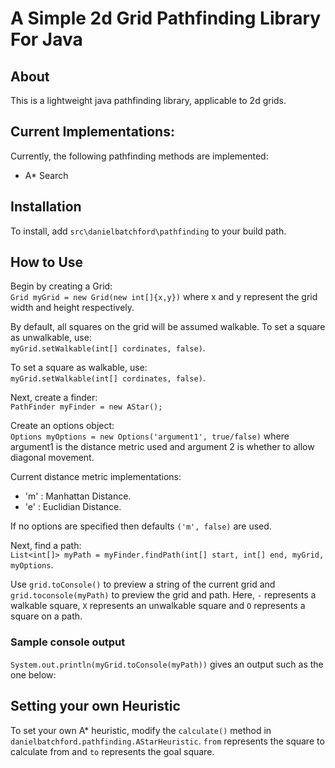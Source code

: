 # A Simple 2d Grid Pathfinding Library For Java
## About
This is a lightweight java pathfinding library, applicable to 2d grids.
## Current Implementations:
Currently, the following pathfinding methods are implemented:
* A* Search
## Installation
To install, add `src\danielbatchford\pathfinding` to your build path.
## How to Use
Begin by creating a Grid:  
`Grid myGrid = new Grid(new int[]{x,y})` where x and y represent the grid width and height respectively.  

By default, all squares on the grid will be assumed walkable. To set a square as unwalkable, use:  
`myGrid.setWalkable(int[] cordinates, false)`.  

To set a square as walkable, use:  
`myGrid.setWalkable(int[] cordinates, false)`. 

Next, create a finder:  
`PathFinder myFinder = new AStar();`  

Create an options object:  
`Options myOptions = new Options('argument1', true/false)` where argument1 is the distance metric used and argument 2 is whether to allow diagonal movement.

Current distance metric implementations:
* 'm' : Manhattan Distance.
* 'e' : Euclidian Distance.

If no options are specified then defaults `('m', false)` are used.  

Next, find a path:  
`List<int[]> myPath = myFinder.findPath(int[] start, int[] end, myGrid, myOptions`.  

Use `grid.toConsole()` to preview a string of the current grid and `grid.toconsole(myPath)` to preview the grid and path. Here, `-` represents a walkable square, `X` represents an unwalkable square and `O` represents a square on a path. 

### Sample console output
`System.out.println(myGrid.toConsole(myPath))` gives an output such as the one below:


## Setting your own Heuristic
To set your own A* heuristic, modify the `calculate()` method in `danielbatchford.pathfinding.AStarHeuristic`. `from` represents the square to calculate from and `to` represents the goal square.

